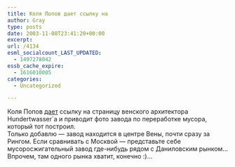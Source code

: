 ```yaml
---
title: Коля Попов дает ссылку на
author: Gray
type: posts
date: 2003-11-08T23:41:20+00:00
excerpt:
url: /4134
esml_socialcount_LAST_UPDATED:
  - 1497278042
essb_cache_expire:
  - 1616010005
categories:
  - Uncategorized

---
```








Коля Попов <a href="http://redeyes.ru/forum/linkday.php?did=89" target="_blank">дает</a> ссылку на страницу венского архитектора Hundertwasser\`а и приводит фото завода по переработке мусора, который тот построил.  
Только добавлю &#8212; завод находится в центре Вены, почти сразу за Рингом. Если сравнивать с Москвой &#8212; представьте себе мусоросжигательный завод где-нибудь рядом с Даниловским рынком&#8230; Впрочем, там одного рынка хватит, конечно :)&#8230;